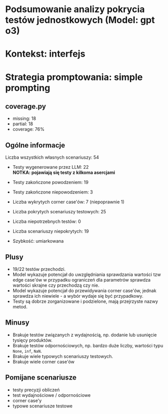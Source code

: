 # Podsumowanie analizy pokrycia testów jednostkowych (Model: gpt o3)
# Kontekst: interfejs
# Strategia promptowania: simple prompting

## coverage.py
- missing: 18
- partial: 18
- coverage: 76%

## Ogólne informacje

Liczba wszystkich własnych scenariuszy: 54

- Testy wygenerowane przez LLM: 22
<br/> <strong>NOTKA: pojawiają się testy z kilkoma asercjami</strong>
- Testy zakończone powodzeniem: 19
- Testy zakończone niepowodzeniem: 3


- Liczba wykrytych corner case'ów: 7 (niepoprawnie 1)


- Liczba pokrytych scenariuszy testowych: 25
- Liczba niepotrzebnych testów: 0
- Liczba scenariuszy niepokrytych: 19
- Szybkość: umiarkowana

## Plusy

- 19/22 testów przechodzi.
- Model wykazuje potencjał do uwzględniania sprawdzania wartości tzw edge case'ów w przypadku ograniczeń dla parametrów sprawdza wartości skrajne czy przechodzą czy nie.
- Model wykazuje potencjał do przewidywania corner case'ów, jednak sprawdza ich niewiele - a wybór wydaje się być przypadkowy.
- Testy są dobrze zorganizowane i podzielone, mają przejrzyste nazwy metod.

## Minusy

- Brakuje testów związanych z wydajnością, np. dodanie lub usunięcie tysięcy produktów.
- Brakuje testów odpornościowych, np. bardzo duże liczby, wartości typu `None`, `inf`, `NaN`.
- Brakuje wiele typowych scenariuszy testowych.
- Brakuje wiele corner case'ów

## Pomijane scenariusze

- testy precyzji obliczeń
- test wydajnościowe / odpornościowe
- corner case'y
- typowe scenariusze testowe


